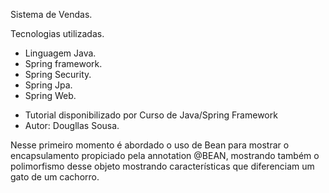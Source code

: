 Sistema de Vendas.

Tecnologias utilizadas.

 - Linguagem Java.
 - Spring framework.
 - Spring Security.
 - Spring Jpa.
 - Spring Web.
 * Tutorial disponibilizado por Curso de Java/Spring Framework
 * Autor: Dougllas Sousa.

Nesse primeiro momento é abordado o uso de Bean para
mostrar o encapsulamento propiciado pela annotation @BEAN,
mostrando também o polimorfismo desse objeto mostrando características
que diferenciam um gato de um cachorro.